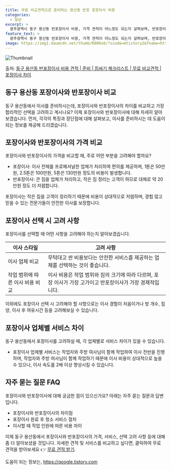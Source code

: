 ```yaml
---
title: 무료 비교견적으로 준비하는 용산동 반포 포장이사 비용
categories:
  - 일상
excerpt: >
  광주광역시 동구 용산동 반포장이사 비용, 가격 견적이 어느정도 되는지 살펴보며, 반포장이사를 준비함에 있어 짐싸기 준비 체크리스트가 무엇인지 보겠습니다. 마지막으로 포장이사와 차이점을 통해 무료 비교견적으로 어떤 것이 더 합리적인 선택인지 공유 드립니다.동구 용산동 포장이사 견적 샘플 보기 👈 클릭동구 용산동 포장이사 가격 살펴보기 👈 클릭동구 용산동 반포장이사 평균 이사 비용평수동구 용산동 평균 이사 비용원룸 이사9평 이하 (1톤)30만원~투룸/쓰리룸 이사16평 ~ 20평 (2.5톤)80만원~쓰리룸 이사21평 (5톤) ~110만원~우리집 무료 이사견적 받기 👈 클릭포장 vs 반포장: 이사 비용과 서비스의 큰 차이포장과 반포장 이사의 가장 큰 차이점은 서비스 범위와 이사 비용에 있습니다.포장 이사이..
feature_text: >
  광주광역시 동구 용산동 반포장이사 비용, 가격 견적이 어느정도 되는지 살펴보며, 반포장이사를 준비함에 있어 짐싸기 준비 체크리스트가 무엇인지 보겠습니다. 마지막으로 포장이사와 차이점을 통해 무료 비교견적으로 어떤 것이 더 합리적인 선택인지 공유 드립니다.동구 용산동 포장이사 견적 샘플 보기 👈 클릭동구 용산동 포장이사 가격 살펴보기 👈 클릭동구 용산동 반포장이사 평균 이사 비용평수동구 용산동 평균 이사 비용원룸 이사9평 이하 (1톤)30만원~투룸/쓰리룸 이사16평 ~ 20평 (2.5톤)80만원~쓰리룸 이사21평 (5톤) ~110만원~우리집 무료 이사견적 받기 👈 클릭포장 vs 반포장: 이사 비용과 서비스의 큰 차이포장과 반포장 이사의 가장 큰 차이점은 서비스 범위와 이사 비용에 있습니다.포장 이사이..
image: https://img1.daumcdn.net/thumb/R800x0/?scode=mtistory2&fname=https%3A%2F%2Fblog.kakaocdn.net%2Fdn%2FbqCuBc%2FbtsHbDJOAyx%2FqksVevVqJKyoJ91hWZQQPk%2Fimg.webp
---
```


![Thumbnail](https://img1.daumcdn.net/thumb/R800x0/?scode=mtistory2&fname=https%3A%2F%2Fblog.kakaocdn.net%2Fdn%2FbqCuBc%2FbtsHbDJOAyx%2FqksVevVqJKyoJ91hWZQQPk%2Fimg.webp)

<p>출처: <a href="https://qoogle.tistory.com/9536" rel="dofollow">동구 용산동 반포장이사 비용 견적 | 준비 | 짐싸기 체크리스트 | 무료 비교견적 | 포장이사 차이</a> </p>

## 동구 용산동 포장이사와 반포장이사 비교



동구 용산동에서 이사를 준비하시는데, 포장이사와 반포장이사의 차이를 비교하고 가장 합리적인 선택을 고려하고 계시나요? 이제 포장이사와
반포장이사에 대해 자세히 알아보겠습니다. 먼저, 각각의 특징과 장단점에 대해 살펴보고, 이사를 준비하시는 데 도움이 되는 정보를 제공해
드리겠습니다.



## 포장이사와 반포장이사의 가격 비교

포장이사와 반포장이사의 가격을 비교할 때, 주로 어떤 부분을 고려해야 할까요?

  * 포장이사: 이사 전체를 프로페셔널한 업체가 처리하여 편의를 제공하며, 1톤은 50만원, 2.5톤은 100만원, 5톤은 130만원 정도의 비용이 발생합니다.
  * 반포장이사: 큰 짐을 업체가 처리하고, 작은 짐 정리는 고객이 하므로 대체로 약 20만원 정도 더 저렴합니다.

포장이사는 작은 짐을 고객이 정리하기 때문에 비용이 상대적으로 저렴하며, 경험 많고 믿을 수 있는 전문가들이 안전한 이사를 보장합니다.



## 포장이사 선택 시 고려 사항

포장이사를 선택할 때 어떤 사항을 고려해야 하는지 알아보겠습니다.

이사 스타일 | 고려 사항  
---|---  
이사 업체 비교 | 무턱대고 싼 비용보다는 안전한 서비스를 제공하는 업체를 선택하는 것이 좋습니다.  
작업 범위에 따른 이사 비용 비교 | 이사 비용은 작업 범위와 짐의 크기에 따라 다르며, 포장 이사가 가장 고가이고 반포장이사가 가장 경제적입니다.  
  
이외에도 포장이사 선택 시 고려해야 할 사항으로는 이사 경험이 처음이거나 방 개수, 짐 양, 이사 후 여유시간 등을 고려해보실 수 있습니다.



## 포장이사 업체별 서비스 차이

동구 용산동에서 포장이사를 고려하실 때, 각 업체별로 서비스 차이가 있을 수 있습니다.

  * 포장이사 업체별 서비스는 작업자와 주방 여사님이 함께 작업하여 이사 전반을 진행하며, 작업자와 주방 여사님이 함께 작업하기 때문에 이사 비용이 상대적으로 높을 수 있으나, 이사 속도를 2배 이상 향상시킬 수 있습니다.



## 자주 묻는 질문 FAQ

포장이사와 반포장이사에 대해 궁금한 점이 있으신가요? 아래는 자주 묻는 질문과 답변입니다.

  * 포장이사와 반포장이사의 차이점
  * 포장이사 완료 후 청소 서비스 절차
  * 이사할 때 작업 인원에 따른 비용 차이



이제 동구 용산동에서 포장이사와 반포장이사의 가격, 서비스, 선택 고려 사항 등에 대해 좀 더 알아보셨을 것입니다. 자세한 견적 및 서비스를
비교하고 싶다면, 클릭하여 무료 견적을 받아보세요 👉 [무료 견적 받기](http://example.com).

 

도움이 되는 정보는, <a href="https://qoogle.tistory.com" rel="dofollow">https://qoogle.tistory.com</a>


